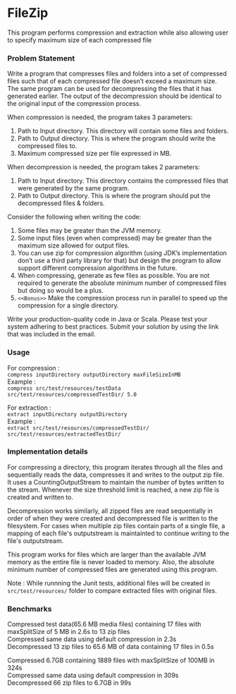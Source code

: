 # FileZip

This program performs compression and extraction while also allowing user to specify maximum size of each compressed file

### Problem Statement


Write a program that compresses files and folders into a set of compressed files such that of each
compressed file doesn’t exceed a maximum size. The same program can be used for decompressing the files that it has generated earlier. The output of the decompression should be identical to the original input of the compression process.

When compression is needed, the program takes 3 parameters:
1. Path to Input directory. This directory will contain some files and folders.
2. Path to Output directory. This is where the program should write the compressed files to.
3. Maximum compressed size per file expressed in MB.


When decompression is needed, the program takes 2 parameters:
1. Path to Input directory. This directory contains the compressed files that were generated by the
same program.
2. Path to Output directory. This is where the program should put the decompressed files &
folders.

Consider the following when writing the code:
1. Some files may be greater than the JVM memory.
2. Some input files (even when compressed) may be greater than the maximum size allowed for
output files.
3. You can use zip for compression algorithm (using JDK’s implementation don’t use a third party
library for that) but design the program to allow support different compression algorithms in the
future.
4. When compressing, generate as few files as possible. You are not required to generate the
absolute minimum number of compressed files but doing so would be a plus.
5. `<<Bonus>>` Make the compression process run in parallel to speed up the compression for a
single directory.

Write your production-quality code in Java or Scala. Please test your system adhering to best
practices. Submit your solution by using the link that was included in the email.

### Usage
For compression : <br>
``` compress inputDirectory outputDirectory maxFileSizeInMB ``` <br>
Example : <br>
``` compress src/test/resources/testData src/test/resources/compressedTestDir/ 5.0 ```

For extraction : <br>
``` extract inputDirectory outputDirectory ``` <br>
Example : <br>
``` extract src/test/resources/compressedTestDir/ src/test/resources/extractedTestDir/ ```

### Implementation details

For compressing a directory, this program iterates through all the files and sequentially reads the data, compresses it and writes to the output zip file. It uses a CountingOutputStream to maintain the number of bytes written to the stream. Whenever the size threshold limit is reached, a new zip file is created and written to.

Decompression works similarly, all zipped files are read sequentially in order of when they were created and decompressed file is written to the filesystem. For cases when multiple zip files contain parts of a single file, a mapping of each file's outputstream is maintainted to continue writing to the file's outputstream.

This program works for files which are larger than the available JVM memory as the entire file is never loaded to memory. Also, the absolute minimum number of compressed files are generated using this program.

Note : While runnning the Junit tests, additional files will be created in ```src/test/resources/``` folder to compare extracted files with original files.


### Benchmarks 

Compressed test data(65.6 MB media files) containing 17 files with maxSplitSize of 5 MB in 2.6s to 13 zip files <br>
Compressed same data using default compression in 2.3s <br>
Decompressed 13 zip files to 65.6 MB of data containing 17 files in 0.5s <br>

Compressed 6.7GB containing 1889 files with maxSplitSize of 100MB in 324s <br>
Compressed same data using default compression in 309s <br>
Decompressed 66 zip files to 6.7GB in 99s
